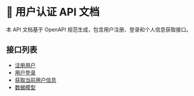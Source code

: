 # 🧠 用户认证 API 文档

本 API 文档基于 OpenAPI 规范生成，包含用户注册、登录和个人信息获取接口。

## 接口列表

- [注册用户](auth/register.md)
- [用户登录](auth/login.md)
- [获取当前用户信息](user/me.md)
- [数据模型](models.md)
